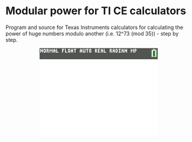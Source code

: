 Modular power for TI CE calculators
======
Program and source for Texas Instruments calculators for calculating the power of huge numbers modulo another (i.e. 12^73 (mod 35)) - step by step.

<p align="center">
  <img alt="Logo" src="https://github.com/CourseNotesBTH/MA1473-MA1474/raw/master/Calculator/ModPow/demo.gif">
</p>
